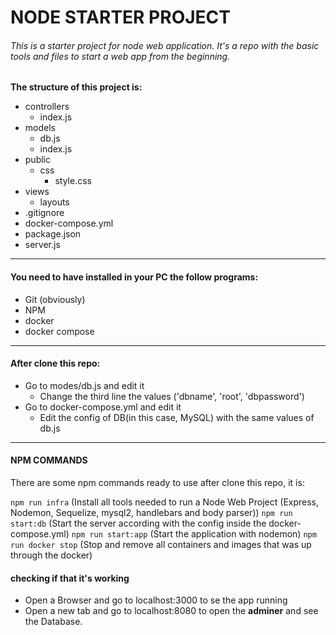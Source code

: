 # NODE STARTER PROJECT

###### This is a starter project for node web application. It's a repo with the basic tools and files to start a web app from the beginning.

**The structure of this project is:**

- controllers
	- index.js
- models
	- db.js
	- index.js
- public
	- css
		- style.css
- views
	- layouts
- .gitignore
- docker-compose.yml
- package.json
- server.js

------------
#### You need to have installed in your PC the follow programs:
- Git (obviously)
- NPM
- docker
- docker compose

------------
#### After clone this repo:
- Go to modes/db.js and edit it
	- Change the third line the values ('dbname', 'root', 'dbpassword')
- Go to docker-compose.yml and edit it
	 - Edit the config of DB(in this case, MySQL) with the same values of db.js
------------
#### NPM COMMANDS
There are some npm commands ready to use after clone this repo, it is:

`npm run infra` (Install all tools needed to run a Node Web Project (Express, Nodemon, Sequelize, mysql2, handlebars and body parser))
`npm run start:db` (Start the server according with the config inside the docker-compose.yml)
`npm run start:app` (Start the application with nodemon)
`npm run docker stop` (Stop and remove all containers and images that was up through the docker)

#### checking if that it's working

- Open a Browser and go to localhost:3000 to se the app running
- Open a new tab and go to localhost:8080 to open the **adminer** and see the Database.

